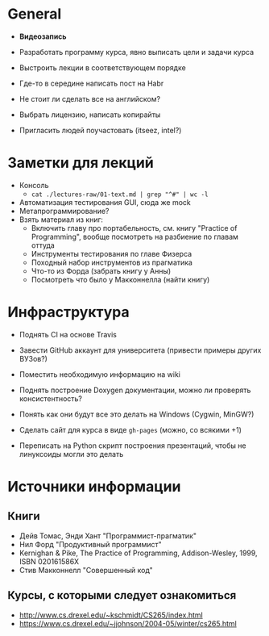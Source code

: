 # General
  - **Видеозапись**
  - Разработать программу курса, явно выписать цели и задачи курса
  - Выстроить лекции в соответствующем порядке

  - Где-то в середине написать пост на Habr

  - Не стоит ли сделать все на английском?
  - Выбрать лицензию, написать копирайты
  - Пригласить людей поучастовать (itseez, intel?)

# Заметки для лекций
 
  - Консоль
    - `cat ./lectures-raw/01-text.md | grep "^#" | wc -l`
  - Автоматизация тестирования GUI, сюда же mock
  - Метапрограммирование?
  - Взять материал из книг:
    - Включить главу про портабельность, см. книгу "Practice of Programming",
      вообще посмотреть на разбиение по главам оттуда
    - Инструменты тестирования по главе Физерса
    - Походный набор инструментов из прагматика
    - Что-то из Форда (забрать книгу у Анны)
    - Посмотреть что было у Макконнелла (найти книгу)

# Инфраструктура

  - Поднять CI на основе Travis
  - Завести GitHub аккаунт для университета (привести примеры других ВУЗов?)
  - Поместить необходимую информацию на wiki
  - Поднять построение Doxygen документации, можно ли проверять консистентность?

  - Понять как они будут все это делать на Windows (Cygwin, MinGW?)
  - Сделать сайт для курса в виде `gh-pages` (можно, со всякими +1)
  - Переписать на Python скрипт построения презентаций, чтобы не линуксоиды
    могли это делать

# Источники информации

## Книги

  - Дейв Томас, Энди Хант "Программист-прагматик"
  - Нил Форд "Продуктивный программист"
  - Kernighan & Pike, The Practice of Programming, Addison-Wesley, 1999, ISBN 020161586X 
  - Стив Макконнелл "Совершенный код"

## Курсы, с которыми следует ознакомиться

  - <http://www.cs.drexel.edu/~kschmidt/CS265/index.html>
  - <https://www.cs.drexel.edu/~jjohnson/2004-05/winter/cs265.html>